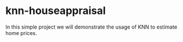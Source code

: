 # knn-houseappraisal
In this simple project we will demonstrate the usage of KNN to estimate home prices.
